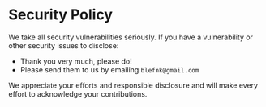# Security Policy

We take all security vulnerabilities seriously.
If you have a vulnerability or other security issues to disclose:

- Thank you very much, please do!
- Please send them to us by emailing `blefnk@gmail.com`

We appreciate your efforts and responsible disclosure and will make every effort to acknowledge your contributions.
